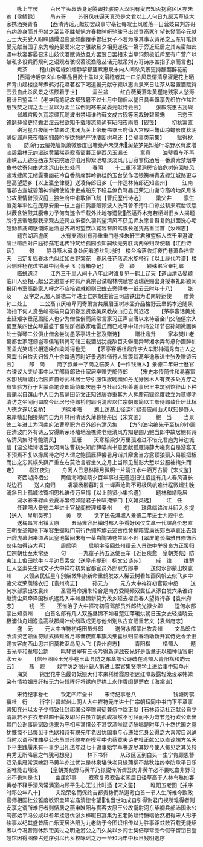 <!-- { "loadSidebar": true } -->
　　咏上竿伎
　　百尺竿头褭褭身足腾跟挂骇傍人汉阴有叟君知否抱瓮区区亦未贫【侯鲭録】
　　吊苏哥
　　苏哥风味逼天真恐是文君以上人何日九原芳草緑大家携酒哭青春
　　【西清诗话元献初罢政事守亳社每叹士风雕落一日营妓曰刘苏哥有约终身而其母禁之至苦不胜郁悒方春物暄妍驰骏马出郊登髙冢旷望长恸而卒元献云士大夫受人盼睐随燥湿变渝如翻覆手曽狂女子不若为序其事以诗吊之云东轩笔録晏元献当国子京为翰苑晏爱宋之才雅欲旦夕相见遂税一第于旁近延居之其亲密如此遇中秋宴客晏召宋出妓饮酒赋诗达旦方罢翌日罢相宋当草词颇极诋斥至有广营产以殖私多役兵而规利之语观者骇叹苕溪渔隐丛话元献吊刘苏哥诗序盖指子京而言也】
　　煮茶
　　稽山新茗緑如烟静挈都篮煮惠泉未向人间杀风景更持醪醑醉花前
　　【西清诗话李义山杂纂品目数十盖以文滑稽者其一曰杀风景谓清泉濯足花上晒裈背山起楼烧琴煮鹤对花啜茗松下喝道晏元献守颍以惠山泉烹日注茶从容置酒赋诗云云自此杀风景之语颇着于世】
　　盂兰盆
　　红白薇英落朱黄槿艳残家人愁溽暑计日望盂兰【老学庵笔记故都残暑不过七月中旬俗以朢日具素馔享先织竹作盆贮纸钱焚之谓之盂兰盆以为盂兰盆倒则寒来矣晏元献诗云云】
　　张殿院惠古瓦砚
　　邺城宫殿久荒凉缥瓦随波出禁墙谁约藓文成古砚等闲裁破碧鸳鸯
　　已恣玉锋磨藓骨更持蟾泪湿云根欲知千载凄凉意尚有昭阳夜雨痕【砚笺】
　　初秋寓直
　　络河星斗夜阑干禁署沈沈闭九关上帝册书羣玉府仙人宫殿巨鼇山凉蟾影度秋阴薄促漏声来夜唱闲拥鼻吟多欲愁絶严钟凄断树乌还【合璧事类前集】
　　赋得秋雨
　　防滴行云覆苑墙飘萧微影度回塘秦声未觉朱润楚梦先知薤叶凉野水有波増淡碧霜林无韵湿疎黄萤稀燕寂髙窗暮正是西风玉漏长
　　寓意
　　油璧香车不再逢峡云无迹任西东梨花院落溶溶月柳絮池塘淡淡风几日寂寥伤酒后一番萧索禁烟中鱼书欲寄何由达水远山长处处同
　　春阴
　　十二重环閟洞房愔愔危树俯回塘风迷戏蜨闲无绪露裛幽花冷自香绮席醉吟销桂酌玉台愁作涩银簧梅青麦緑江城路更与登高望楚乡【以上瀛奎律髓】送凌侍郎归乡【一作送林侍郎还知宣州】
　　江南藩郡古宣城碧落神仙拥使旌津吏戒船东下稳县僚负弩昼归荣江山谢守髙吟地风月朱公故里情曽预汉庭三独坐府中谁敢伴飞觥【曹氏歴代诗选】
　　巢父井
　　禀生值尧年率性在厐厚安巢一枝上岂曰鹑居陋颍波人洗耳曽不汚牛口谅兹耕耒暇凿饮隈林薮含饴鼓其腹帝力予何有遂令千载外此地存遗甃然逼乔木宛若栖埘旧乡人揭题牓行旅谐瞻觏我来观古迹愕立徘徊久凄其望清风不获见师友愿言斟复酌拭面洗心垢翘勤慕髙躅感慨陈巵酒思齐胡可望庶以寛容瞀夙驾恨长途凭髙重回首【汝州志】
　　题东湖涵虚阁
　　水有支流树有孙重重门巷挂朱轩三君雅望标人杰千里澄波隔世喧西对户庭徐孺宅北传钟梵给孤园欲知嗣续无穷胜两两荣归汉使轓【江西诗话】
　　句
　　静寻啄木藏身处闲看游丝到地时　楼台冷落收灯夜门巷萧条扫雪天　已定复摇春水色似红如白野棠花　春风任花落流水旋杯行【以上歴代吟谱】楼台侧畔杨花过帘幕中间燕子飞【青箱杂记】
　　晏　颖
　　颖殊弟官奉礼郎
　　临蜕遗诗
　　江外三千里人间十八年此时谁复见一鹤上辽天【道山清话晏颖临川人丞相元献公之弟童子时有声真宗召试翰林院赋宫沼瑞莲赐出身授奉礼郎颖闻报闭书室高卧家人呼之不应掊锁就视则巳蜕去旁得书一纸云云时年十八】
　　张　及
　　及字之元蜀人景徳二年进士仁宗朝主管三司盐铁出为淮南转运使
　　赠黄孙二处士
　　二公髙节厌喧卑同寄萧宫共展眉玉树冰壶齐品格野云臯鹤本追随泉流指下何人赏岳峭毫端只自知眷恋贤侯美风教故山归去尚迟迟
　　【茅亭客话黄处士延矩字垂范眉阳人也少为僧性僻而简常言家习正声自唐以来待诏金门父随僖宗入蜀至某四世矣琴最盛于蜀制斲者数家唯雷氏而巳咸平中知州冯公知节召孙知微画俾处士弹琴二公俱止僧舍尝防愚茅亭进士张及赠诗】
　　赠杜鼎升
　　家本樊川老蜀都世家冠劒岂寒儒笔耕尚可储三载酒战犹能敌百夫僻爱舜琴湘水弄每悬孙画醉仙图孟光笑语长相逐唤作梁鸿得也无
　　【茅亭客话杜鼎升字大举形神清秀有古人之风鬻书自给夫妇皆八十余每遇芳时好景选胜偕行人皆羡其髙年逸乐进士张及赠诗云云】
　　郎　简
　　简字叔亷一字简之临安人【一作钱唐人】景徳二年进士歴官右谏议大夫给事中以工部侍郎致仕家居卒赠吏部侍郎
　　【宋史本传简性和易喜賔客卽钱唐城北治园庐自号武林居士导引服饵嵗晚顔如丹尤好医术人有疾多处方疗之有集验方行于世蒙斋笔谈郎简侍郎庆歴中与杜祁公相善谢事居里中筑别馆径山下种菖蒲以自饵山中人目为菖蒲田范文正知钱唐亦重其为人挥麈前録徐度敦立为贰卿明清访之坐间问曰度今此居号侍郎桥何耶明清应以仁宗朝郎简以工部侍郎致仕居此杭人徳之遂以名桥】
　　访徐冲晦
　　湖上访髙士径深行緑苔应闻山犬吠知是野人来岸帻出相接柴门自为开林闲清话久薄暮榜舟回【宋文鉴】
　　鲍　当
　　当景徳二年进士为河南府法曹歴职方员外郎有清风集
　　【方勺泊宅编先子至杭创小圃在清波门外有诗云安得断茅环堵地渔樵终老继清风方知是圃乃鲍当郎中故居鲍有诗名清风集时号鲍清风】
　　孤雁
　　天寒稻粱少万里孤难进不惜充君庖为带边城信【温公续诗话当为河南法曹初失知府薛暎尚书意因献孤雁诗薛大嗟赏自是游宴无不预焉不复以掾属待之时人谓之鲍孤雁薛尝暑月诣其廨舍当方露顶狼狈入易服把板而出之忘其幞头薛严重左右莫敢言者坐久之月上当顾见髪影大慙以公服袖掩头而走】
　　松江夜泊
　　舟闲人已息林际月微明一片清江水中涵万古情【宋文鉴】
　　寄西湖择栖公
　　两信海潮喧晓夕百年事过无遗迹旧住招提有几人春风苔长湖边石
　　送人南归
　　凄凄杨柳暮时复一蝉声沧海不可极风帆难计程微烟生晚浦斜日上孤城欲寄相思札谁传万里情【以上前贤小集拾遗】
　　题林和靖隐居
　　湖水春来緑山云夏亦繁何如隐君子长啸掩柴门【文翰类选】
　　江　任
　　任建阳人景徳二年进士官秘阁校理知秦州
　　句
　　珠盘临路泣斗印入乡提【送人　皇朝类苑】
　　黄　觉
　　觉字民先浦城人景徳二年进士为殿中丞
　　送梅昌言出镇太原
　　五马雍容出镇时都人争看好风仪文章一代諠髙价忠直三朝受圣知帐下军容生劒戟门前行色拥旌旗云笼古戍黄榆暗雪满长郊白草衰出去暂开貔虎幕归来须占凤皇池鬓间未有一茎白陶铸苍生固不迟【翠屏笔谈梅雅自修饰容仪伟如得诗大喜】
　　周启明
　　启明字昭回处州缙云人景徳中举贤良方正罢归仁宗朝仕至太常丞
　　句
　　一丸童子药五返使臣车【近臣疾愈　皇朝类苑】防夷江上畬田稔牛斗星边贯索空【送皇甫提刑　杨文公谈苑】
　　戚　维
　　维楚丘人坚素先生同文子大中祥符初累官都官员外郎职方郎中
　　送何水部蒙出牧袁州
　　又领亲民任星车别紫微隼旟新命重鹤发故人稀云树看如画风帆去似飞乡中诸父老荣羡锦衣归【袁州府志】
　　孙元方
　　元方大中祥符初官殿中丞
　　送何水部蒙出牧袁州
　　圣君再命拥朱轮合是南方受赐频双鬓任从添白发六条谁许继清尘风牵泽国秋帆远路入丰州昼锦新莫为故乡延去櫂宜春人望待行春【袁州府志】
　　钱　丕
　　丕惟治子大中祥符初官驾部员外郎终光禄少卿
　　送何水部蒙出知袁州
　　白首名郎有几人双旌昼锦不如君楚江萍暖烘朝日玉女衣轻挂晓云极浦仙舟烟澹澹髙秋郡阁叶纷纷政成更与他州别从古宜阳重艺文【袁州府志】
　　盛　元
　　元大中祥符初屯田员外郎
　　送何水部蒙出牧袁州
　　文昌郎位改清资乞领鱼符赋式微雉省月寒慵夜直隼旟风细喜秋归宜春酒助新开宴侍史香余旧赐衣客向西山思井旧莫教沤鸟见人飞【袁州府志】
　　青阳楷
　　楷蜀人
　　题玉光亭和章郇公韵
　　鸣琴贤宰有三长吟得新词敌夜光好是断章无以和神仙官职水云乡
　　【信州图经玉光亭在玉山县防之东章郇公诗碑在焉蜀人青阳楷和韵云云】
　　髙　觌
　　觌字防之宿州蕲人第进士累官集贤院学士进给事中知单州
　　海棠
　　锦里花中色最竒妖娆天付本来稀绮霞忽照迷红障縠露轻笼设翠帏繁朶有情妆媚景纤枝无力带残晖好将绣向罗襟上永作香闺楚楚衣【海棠谱】

　　宋诗纪事巻七
　　钦定四库全书
　　宋诗纪事巻八　　　　　　　钱塘厉鹗撰杜　衍
　　衍字世昌越州山阴人大中祥符元年进士仁宗朝拜同中书门下平章事罢知兖州以太子少师致仕封祁国公卒赠司徒兼侍中諡正献【石林诗话杜正献公自少清羸若不胜衣年过四十鬓发即尽白虽立朝孤峻凛然不可屈而不为竒节危行欧公素出其门公谢事居家欧适来为守相与甚懽公不甚饮酒唯赋诗酬唱是时年八十然忧国之意犹慷慨不巳每见于色欧和诗有貌先年老因忧国事与心违始乞身公得之大喜常自讽诵当时以谓不惟曲尽公志虽其形貌亦在模写中也蔡寛夫诗史杜正献公以直谅端方名天下平生践履未有一事少出礼法年过七十谢事始学草书遂尽其妙今使人每见之其英特爽秀无所降屈之气犹可想见】
　　林下书怀
　　从政区区到白头一生宁肯顾恩讐双凫乗雁常深媿野马黄羊亦过忧岂是林泉堪佚老只縁蒲柳不禁秋始终幸防承平日乐圣唯能击壤讴
　　【皇朝类苑野马黄羊乃张説传所谓吾肉非黄羊必不畏吃血非野马必不畏刺是也】
　　幽居卽事
　　寂寂复寂寂告老闲居日径草高于人林鸟熟如客黄巻不释手清风常满室内顾平生心无过此时适【宋文鉴】
　　睢阳五老图【并序　时祁公年八十】
　　夫蹈荣名而保终吉都贵势而跻遐耉白首一节人生所难今致政官师相国杜公雅度敏识圭璋岩庙清徳令望准当世功成自引得谢君门视所难得者则安享之谓所难行者则恬居之燕申睢阳与賔客太原王公故衞尉河东毕卿兵部沛国朱公驾部始平冯公咸以耆年挂冠优游乡梓暇日宴集为五老防赋诗酬唱怡然相得宋人形于绘事以纪其盛昔唐白乐天居洛阳为九老防于今图识相传以为胜事距兹数百载无能绍者以今况昔则休烈钜美过之明逸游公之门久矣以乡闾世契倍厚常品今假守留钥日登翘馆因得图像占述序引以代乡校咏谣之万一至和丙申中秋日钱明逸序
